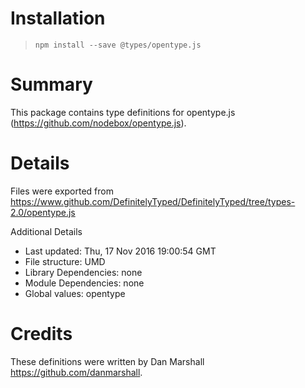 # Installation
> `npm install --save @types/opentype.js`

# Summary
This package contains type definitions for opentype.js (https://github.com/nodebox/opentype.js).

# Details
Files were exported from https://www.github.com/DefinitelyTyped/DefinitelyTyped/tree/types-2.0/opentype.js

Additional Details
 * Last updated: Thu, 17 Nov 2016 19:00:54 GMT
 * File structure: UMD
 * Library Dependencies: none
 * Module Dependencies: none
 * Global values: opentype

# Credits
These definitions were written by Dan Marshall <https://github.com/danmarshall>.
